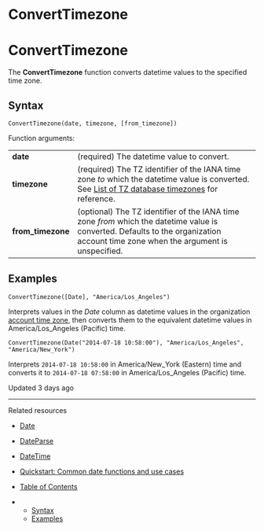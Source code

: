 # ConvertTimezone

# ConvertTimezone

The **ConvertTimezone** function converts datetime values to the specified time zone.

## Syntax

```
ConvertTimezone(date, timezone, [from_timezone])
```

Function arguments:

|  |  |
| --- | --- |
| **date** | (required) The datetime value to convert. |
| **timezone** | (required) The TZ identifier of the IANA time zone *to* which the datetime value is converted. See [List of TZ database timezones](https://en.wikipedia.org/wiki/List_of_tz_database_time_zones) for reference. |
| **from\_timezone** | (optional) The TZ identifier of the IANA time zone *from* which the datetime value is converted.  Defaults to the organization account time zone when the argument is unspecified. |

## Examples

```
ConvertTimezone([Date], "America/Los_Angeles")
```

Interprets values in the *Date* column as datetime values in the organization [account time zone](/docs/account-time-zone), then converts them to the equivalent datetime values in America/Los\_Angeles (Pacific) time.

```
ConvertTimezone(Date("2014-07-18 10:58:00"), "America/Los_Angeles", "America/New_York")
```

Interprets `2014-07-18 10:58:00` in America/New\_York (Eastern) time and converts it to `2014-07-18 07:58:00` in America/Los\_Angeles (Pacific) time.

Updated 3 days ago

---

Related resources

* [Date](/docs/date)
* [DateParse](/docs/dateparse)
* [DateTime](/docs/datetime)
* [Quickstart: Common date functions and use cases](https://quickstarts.sigmacomputing.com/guide/common_date_functions_and_use_cases)

* [Table of Contents](#)
* + [Syntax](#syntax)
  + [Examples](#examples)